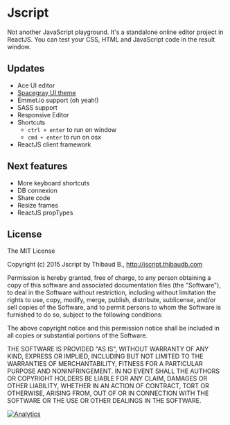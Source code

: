 Jscript
===

Not another JavaScript playground. It's a standalone online editor project in ReactJS.
You can test your CSS, HTML and JavaScript code in the result window.


## Updates 

- Ace UI editor
- [Spacegray UI theme](http://kkga.github.io/spacegray/) 
- Emmet.io support (oh yeah!)
- SASS support
- Responsive Editor
- Shortcuts
	- ```ctrl + enter``` to run on window
	- ```cmd + enter``` to run on osx
- ReactJS client framework


## Next features

- More keyboard shortcuts
- DB connexion
- Share code 
- Resize frames
- ReactJS propTypes

## License

The MIT License

Copyright (c) 2015 Jscript by Thibaud B., http://jscript.thibaudb.com

Permission is hereby granted, free of charge, to any person obtaining a copy
of this software and associated documentation files (the "Software"), to deal
in the Software without restriction, including without limitation the rights
to use, copy, modify, merge, publish, distribute, sublicense, and/or sell
copies of the Software, and to permit persons to whom the Software is
furnished to do so, subject to the following conditions:

The above copyright notice and this permission notice shall be included in
all copies or substantial portions of the Software.

THE SOFTWARE IS PROVIDED "AS IS", WITHOUT WARRANTY OF ANY KIND, EXPRESS OR
IMPLIED, INCLUDING BUT NOT LIMITED TO THE WARRANTIES OF MERCHANTABILITY,
FITNESS FOR A PARTICULAR PURPOSE AND NONINFRINGEMENT. IN NO EVENT SHALL THE
AUTHORS OR COPYRIGHT HOLDERS BE LIABLE FOR ANY CLAIM, DAMAGES OR OTHER
LIABILITY, WHETHER IN AN ACTION OF CONTRACT, TORT OR OTHERWISE, ARISING FROM,
OUT OF OR IN CONNECTION WITH THE SOFTWARE OR THE USE OR OTHER DEALINGS IN
THE SOFTWARE.

[![Analytics](https://ga-beacon.appspot.com/UA-59640055-1/jscript/readme)](https://github.com/igrigorik/ga-beacon)
